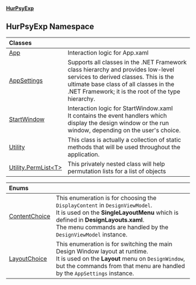#### [HurPsyExp](index.md 'index')

## HurPsyExp Namespace

| Classes | |
| :--- | :--- |
| [App](HurPsyExp.App.md 'HurPsyExp.App') | Interaction logic for App.xaml |
| [AppSettings](HurPsyExp.AppSettings.md 'HurPsyExp.AppSettings') | Supports all classes in the .NET Framework class hierarchy and provides low-level services to derived classes. This is the ultimate base class of all classes in the .NET Framework; it is the root of the type hierarchy. |
| [StartWindow](HurPsyExp.StartWindow.md 'HurPsyExp.StartWindow') | Interaction logic for StartWindow.xaml<br/>It contains the event handlers which display the design window or the run window, depending on the user's choice. |
| [Utility](HurPsyExp.Utility.md 'HurPsyExp.Utility') | This class is actually a collection of static methods that will be used throughout the application. |
| [Utility.PermList&lt;T&gt;](HurPsyExp.Utility.PermList_T_.md 'HurPsyExp.Utility.PermList<T>') | This privately nested class will help permutation lists for a list of objects |

| Enums | |
| :--- | :--- |
| [ContentChoice](HurPsyExp.ContentChoice.md 'HurPsyExp.ContentChoice') | This enumeration is for choosing the `DisplayContent` in `DesignViewModel`.<br/>It is used on the **SingleLayoutMenu** which is defined in **DesignLayouts.xaml**.<br/>The menu commands are handled by the `DesignViewModel` instance. |
| [LayoutChoice](HurPsyExp.LayoutChoice.md 'HurPsyExp.LayoutChoice') | This enumeration is for switching the main Design Window layout at runtime.<br/>It is used on the **Layout** menu on `DesignWindow`, but the commands from that menu are handled by the `AppSettings` instance. |
